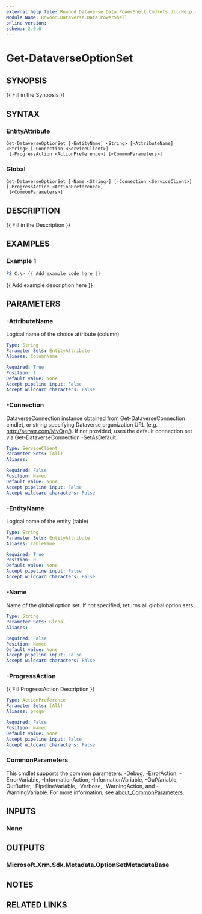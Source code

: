 ```yaml
---
external help file: Rnwood.Dataverse.Data.PowerShell.Cmdlets.dll-Help.xml
Module Name: Rnwood.Dataverse.Data.PowerShell
online version:
schema: 2.0.0
---
```


# Get-DataverseOptionSet

## SYNOPSIS
{{ Fill in the Synopsis }}

## SYNTAX

### EntityAttribute
```
Get-DataverseOptionSet [-EntityName] <String> [-AttributeName] <String> [-Connection <ServiceClient>]
 [-ProgressAction <ActionPreference>] [<CommonParameters>]
```

### Global
```
Get-DataverseOptionSet [-Name <String>] [-Connection <ServiceClient>] [-ProgressAction <ActionPreference>]
 [<CommonParameters>]
```

## DESCRIPTION
{{ Fill in the Description }}

## EXAMPLES

### Example 1
```powershell
PS C:\> {{ Add example code here }}
```

{{ Add example description here }}

## PARAMETERS

### -AttributeName
Logical name of the choice attribute (column)

```yaml
Type: String
Parameter Sets: EntityAttribute
Aliases: ColumnName

Required: True
Position: 1
Default value: None
Accept pipeline input: False
Accept wildcard characters: False
```

### -Connection
DataverseConnection instance obtained from Get-DataverseConnection cmdlet, or string specifying Dataverse organization URL (e.g.
http://server.com/MyOrg/).
If not provided, uses the default connection set via Get-DataverseConnection -SetAsDefault.

```yaml
Type: ServiceClient
Parameter Sets: (All)
Aliases:

Required: False
Position: Named
Default value: None
Accept pipeline input: False
Accept wildcard characters: False
```

### -EntityName
Logical name of the entity (table)

```yaml
Type: String
Parameter Sets: EntityAttribute
Aliases: TableName

Required: True
Position: 0
Default value: None
Accept pipeline input: False
Accept wildcard characters: False
```

### -Name
Name of the global option set.
If not specified, returns all global option sets.

```yaml
Type: String
Parameter Sets: Global
Aliases:

Required: False
Position: Named
Default value: None
Accept pipeline input: False
Accept wildcard characters: False
```

### -ProgressAction
{{ Fill ProgressAction Description }}

```yaml
Type: ActionPreference
Parameter Sets: (All)
Aliases: proga

Required: False
Position: Named
Default value: None
Accept pipeline input: False
Accept wildcard characters: False
```

### CommonParameters
This cmdlet supports the common parameters: -Debug, -ErrorAction, -ErrorVariable, -InformationAction, -InformationVariable, -OutVariable, -OutBuffer, -PipelineVariable, -Verbose, -WarningAction, and -WarningVariable. For more information, see [about_CommonParameters](http://go.microsoft.com/fwlink/?LinkID=113216).

## INPUTS

### None
## OUTPUTS

### Microsoft.Xrm.Sdk.Metadata.OptionSetMetadataBase
## NOTES

## RELATED LINKS
